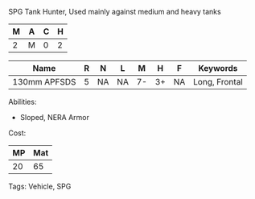 SPG Tank Hunter, Used mainly against medium and heavy tanks 

| M   | A   | C   | H   |
| --- | --- | --- | --- |
| 2   | M   | 0   | 2   |

| Name         | R   | N   | L   | M   | H   | F   | Keywords      |
| ------------ | --- | --- | --- | --- | --- | --- | ------------- |
| 130mm APFSDS | 5   | NA  | NA  | 7-  | 3+  | NA  | Long, Frontal |

Abilities:
- Sloped, NERA Armor


Cost:

| MP  | Mat |
| --- | --- |
| 20  | 65  |


Tags:
Vehicle, SPG